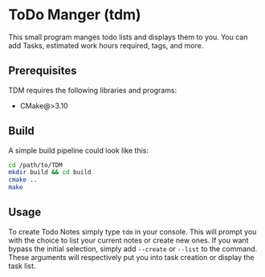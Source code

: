 # ToDo Manger (tdm)

This small program manges todo lists and displays them to you. You can add Tasks, estimated work hours required, tags, and more.

## Prerequisites
TDM requires the following libraries and programs:
- CMake@>3.10

## Build

A simple build pipeline could look like this:
```bash
cd /path/to/TDM
mkdir build && cd build
cmake ..
make
```

## Usage

To create Todo Notes simply type `tdm` in your console.
This will prompt you with the choice to list your current notes or create new ones.
If you want bypass the initial selection, simply add `--create` or `--list` to the command.
These arguments will respectively put you into task creation or display the task list.
